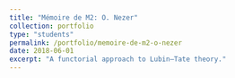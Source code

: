 ```yaml
---
title: "Mémoire de M2: O. Nezer"
collection: portfolio
type: "students"
permalink: /portfolio/memoire-de-m2-o-nezer
date: 2018-06-01
excerpt: "A functorial approach to Lubin–Tate theory."
---
```

